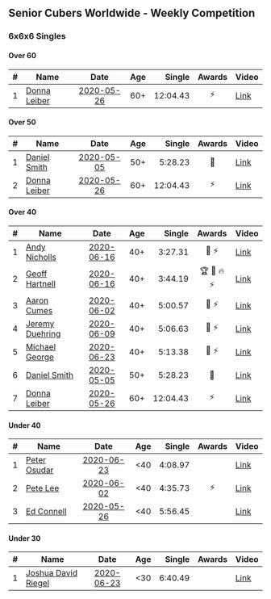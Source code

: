 ## Senior Cubers Worldwide - Weekly Competition
### 6x6x6 Singles

#### Over 60

| # | Name | Date | Age | Single | Awards | Video |
| :--: | -- | :--: | :--: | --: | :--: | -- |
| 1 | [Donna Leiber](../persons/donna_leiber.md) | [2020-05-26](results/2020-05-26.md) | 60+ | 12:04.43 | ⚡ | [Link](https://www.facebook.com/events/637852836799991/permalink/640054709913137/) |

#### Over 50

| # | Name | Date | Age | Single | Awards | Video |
| :--: | -- | :--: | :--: | --: | :--: | -- |
| 1 | [Daniel Smith](../persons/daniel_smith.md) | [2020-05-05](results/2020-05-05.md) | 50+ | 5:28.23 | 🥈 | [Link](https://www.facebook.com/events/557526585195168/permalink/562187611395732/) |
| 2 | [Donna Leiber](../persons/donna_leiber.md) | [2020-05-26](results/2020-05-26.md) | 60+ | 12:04.43 | ⚡ | [Link](https://www.facebook.com/events/637852836799991/permalink/640054709913137/) |

#### Over 40

| # | Name | Date | Age | Single | Awards | Video |
| :--: | -- | :--: | :--: | --: | :--: | -- |
| 1 | [Andy Nicholls](../persons/andy_nicholls.md) | [2020-06-16](results/2020-06-16.md) | 40+ | 3:27.31 | 🥈 ⚡ | [Link](https://www.facebook.com/events/256188575607890/permalink/258506008709480/) |
| 2 | [Geoff Hartnell](../persons/geoff_hartnell.md) | [2020-06-16](results/2020-06-16.md) | 40+ | 3:44.19 | 🏆 🥇 🔥 ⚡ | [Link](https://www.facebook.com/events/256188575607890/permalink/257143898845691/) |
| 3 | [Aaron Cumes](../persons/aaron_cumes.md) | [2020-06-02](results/2020-06-02.md) | 40+ | 5:00.57 | 🥉 ⚡ | [Link](https://www.facebook.com/events/573401076937046/permalink/574489523494868/) |
| 4 | [Jeremy Duehring](../persons/jeremy_duehring.md) | [2020-06-09](results/2020-06-09.md) | 40+ | 5:06.63 | 🥉 ⚡ | [Link](https://www.facebook.com/jeremy.duehring/videos/10160093205957846/) |
| 5 | [Michael George](../persons/michael_george.md) | [2020-06-23](results/2020-06-23.md) | 40+ | 5:13.38 | 🥉 ⚡ | [Link](https://www.facebook.com/events/268636114456043/permalink/281297979856523/) |
| 6 | [Daniel Smith](../persons/daniel_smith.md) | [2020-05-05](results/2020-05-05.md) | 50+ | 5:28.23 | 🥈 | [Link](https://www.facebook.com/events/557526585195168/permalink/562187611395732/) |
| 7 | [Donna Leiber](../persons/donna_leiber.md) | [2020-05-26](results/2020-05-26.md) | 60+ | 12:04.43 | ⚡ | [Link](https://www.facebook.com/events/637852836799991/permalink/640054709913137/) |

#### Under 40

| # | Name | Date | Age | Single | Awards | Video |
| :--: | -- | :--: | :--: | --: | :--: | -- |
| 1 | [Peter Osudar](../persons/peter_osudar.md) | [2020-06-23](results/2020-06-23.md) | <40 | 4:08.97 |  | [Link](https://www.facebook.com/events/268636114456043/permalink/276193687033619/) |
| 2 | [Pete Lee](../persons/pete_lee.md) | [2020-06-02](results/2020-06-02.md) | <40 | 4:35.73 | ⚡ | [Link](https://www.facebook.com/events/573401076937046/permalink/574505536826600/) |
| 3 | [Ed Connell](../persons/ed_connell.md) | [2020-05-26](results/2020-05-26.md) | <40 | 5:56.45 |  | [Link](https://www.facebook.com/events/637852836799991/permalink/640361549882453/) |

#### Under 30

| # | Name | Date | Age | Single | Awards | Video |
| :--: | -- | :--: | :--: | --: | :--: | -- |
| 1 | [Joshua David Riegel](../persons/joshua_david_riegel.md) | [2020-06-23](results/2020-06-23.md) | <30 | 6:40.49 |  | [Link](https://www.facebook.com/events/268636114456043/permalink/277021946950793/) |


<!-- Global site tag (gtag.js) - Google Analytics -->
<script async src="https://www.googletagmanager.com/gtag/js?id=UA-86348435-3"></script>
<script>window.dataLayer = window.dataLayer || []; function gtag() {dataLayer.push(arguments);} gtag('js', new Date()); gtag('config', 'UA-86348435-3');</script>
